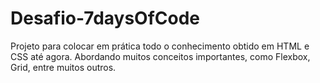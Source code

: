 # Desafio-7daysOfCode
Projeto para colocar em prática todo o conhecimento obtido em HTML e CSS até agora. Abordando muitos conceitos importantes, como Flexbox, Grid, entre muitos outros.
